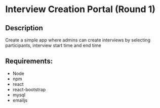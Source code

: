 # Interview Creation Portal (Round 1)

## Description
Create a simple app where admins can create interviews by selecting participants, interview start time and end time


## Requirements:
- Node
- npm
- react
- react-bootstrap
- mysql
- emailjs
